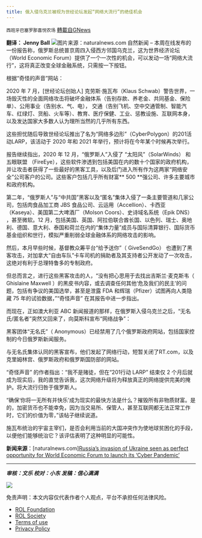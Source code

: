 ```yaml
---
title: 俄入侵乌克兰被视为世经论坛发起“网络大流行”的绝佳机会
---
```

`西班牙巴塞罗那喜悦农场` [轉載自GNews](https://gnews.org/zh-hans/2096137/)

**翻译： Jenny Ball**
![](https://assets.gnews.org/wp-content/uploads/2022/03/tempsnip俄入侵乌克兰被视为世经论坛发起网络大流行的绝佳机会.png)图片来源：naturalnews.com
自然新闻 – 本周在线发布的一份报告称，俄罗斯总统普京周四入侵西方邻国乌克兰，这为世界经济论坛（World Economic Forum）提供了一个一次性的机会，可以发动一场“网络大流行”，这将真正改变全球金融系统，只需按一下按钮。

根据“奇怪的声音”网站：

2020 年 7 月，[世经论坛创始人] 克劳斯·施瓦布（Klaus Schwab）警告世界，一场毁灭性的全面网络攻击将破坏金融体系（告别存款、养老金、共同基金、保险单）、公用事业（告别水、气、电）， 交通（告别飞机、空中交通管制、智能汽车、红绿灯、货船、火车等）、教育、医疗保健、工业、惩教设施、互联网本身，以及发达国家大多数人认为理所当然的几乎所有东西。

这些担忧随后导致世经论坛推出了名为“网络多边形”（CyberPolygon）的201活动LARP，该活动于 2020 年和 2021 年举行，预计将在今年某个时候再次举行。

报告继续指出，2020 年 12 月，“俄罗斯人”入侵了 “太阳风”（SolarWinds） 和五眼联盟 （FireEye），这些软件渗透到包括美国在内的数十个国家的政府机构，并让攻击者获得了一些最好的黑客工具，以及后门进入所有作为这两家“网络安全”公司客户的公司。这些客户包括几乎所有财富** 500 **强公司、许多主要城市和政府机构。

第二年，“俄罗斯人”与“中共国”黑客以及“匿名”集体入侵了一条主要管道和几家公司，包括肉食品加工商 JBS 食品公司、云运用（Accellion）、卡西亚（Kaseya）、美国第二大啤酒厂（Molson Coors）、史诗域名系统（Epik DNS） ，甚至微软。12 月，包括美国、英国、阿拉伯联合酋长国、以色列、瑞士、奥地利、德国、意大利、泰国和荷兰在内的“集体力量”成员与国际清算银行、国际货币基金组织和世行，模拟严重削弱全球金融体系的网络攻击的影响。

然后，本月早些时候，基督教众筹平台“给予送你”（ GiveSendGo） 也遭到了黑客攻击，对加拿大“自由车队”卡车司机的捐助者及其支持者公开发动了一次攻击，这绝对有利于总理特鲁多的专制政府。

但总而言之，进行这些黑客攻击的人，“没有把心思用于去找出吉斯兰·麦克斯韦（ Ghislaine Maxwell ）的黑皮书内容，或去调查任何其他‘危及我们的民主’的问题，包括有争议的美国选举，甚至是泄露 FDA 和辉瑞（Pfizer）试图再向人类隐藏 75 年的试验数据，”“奇怪声音” 在其报告中进一步指出。

而现在，正如澳大利亚 ABC 新闻报道的那样，在俄罗斯入侵乌克兰之后，“无名氏/匿名者”突然又回来了，向莫斯科宣布“网络战争”：

黑客团体“无名氏”（ Anonymous）已经禁用了几个俄罗斯政府网站，包括国家控制的今日俄罗斯新闻服务。

与无名氏集体认同的黑客宣布，他们发起了网络行动，短暂关闭了RT.com，以及克里姆林宫、俄罗斯政府和俄罗斯国防部的网站。

“奇怪声音” 的作者指出：“我不是赌徒，但在“201行动 LARP” 结束仅 2 个月后就成为现实后，我的直觉告诉我，这次网络升级将为释放真正的网络提供完美的掩护。将大流行归咎于俄罗斯人。

“确保‘你将一无所有并快乐’成为现实的最快方法是什么？摧毁所有非物质财富。是的，加密货币也不能幸免，因为当交易所、保管人，甚至互联网都无法正常工作时，它们的价值为零，”该帖子继续说道。

施瓦布统治的宇宙主宰们，是否会利用当前的大国冲突作为使地球贫困化的手段，以便他们能够统治它？该评估表明了这种明显的可能性。

**新闻来源**：[naturalnews.com][Russia’s invasion of Ukraine seen as perfect opportunity for World Economic Forum to launch its ‘Cyber Pandemic’](https://www.naturalnews.com/2022-03-01-russias-invasion-of-ukraine-perfect-opportunity-for-cyber-pandemic.html)

* * *

***审核：文乐
校对：小东
发稿：信心满满***

![](https://assets.gnews.org/wp-content/uploads/2022/03/西喜-1.jpeg)

 

免责声明：本文内容仅代表作者个人观点，平台不承担任何法律风险。

- [ROL Foundation](https://rolfoundation.org/)
- [ROL Society](https://rolsociety.org/)
- [Terms of use](https://gnews.org/terms-of-use-3/)
- [Privacy Policy](https://gnews.org/privacy-policy/)
